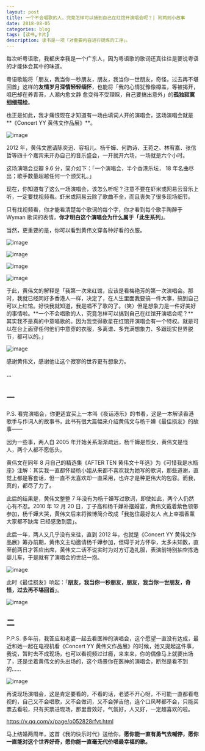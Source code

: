 ```yaml
---
layout: post
title: 一个不会唱歌的人，究竟怎样可以搞到自己在红馆开演唱会呢？| 附两则小故事
date: 2018-08-05
categories: blog
tags: [读书,卡片]
description: 读书是一项「对重要内容进行提炼的工序」。
---
```


每次听粤语歌，我都庆幸我是一个广东人，因为粤语歌的歌词还真往往是要说粤语的才能体会其中的味道。

粤语歌能将「朋友，我当你一秒朋友，朋友，我当你一世朋友，奇怪，过去再不堪回首」这样的**友情岁月深情轻轻缅怀**，也能将「我的心情犹豫像樽盖，等被揭开，咀巴却在养青苔，人潮内愈文静 愈变得不受理睬，自己要搞出意外」的**孤独寂寞细细描绘**。

也正是如此，我才痛恨现在才知道有一场由填词人开的演唱会，这场演唱会就是**《Concert YY 黄伟文作品展》**。

![image](http://upload-images.jianshu.io/upload_images/32598-fbbcab6f7549a53b?imageMogr2/auto-orient/strip%7CimageView2/2/w/1240)

2012 年，黄伟文邀请陈奕迅、容祖儿、杨千嬅、何韵诗、王菀之、林宥嘉、张信哲等四十个嘉宾来开办自己的音乐盛会，一开就开六场，一场就是六个小时。

这场演唱会豆瓣 9.6 分，简介如下：「一个演唱会，半个香港乐坛， 18 年名曲尽出；歌手数量超越任何一个颁奖礼。」

现在，你知道有了这么一场演唱会，该怎么听呢？注意不要在虾米或网易云音乐上听，一定要找视频看。虾米或网易云除了歌曲不全，而且丧失了很多现场细节。

只有找视频看，你才能看清楚每个歌词的每个字，你才看到每个歌手陶醉于 Wyman 歌词的表情，**你才明白这个演唱会为什么属于「此生系列」**。

当然，更重要的是，你可以看到黄伟文穿各种好看的衣服。

![image](http://upload-images.jianshu.io/upload_images/32598-221fbda00a3354a2?imageMogr2/auto-orient/strip%7CimageView2/2/w/1240)

![image](http://upload-images.jianshu.io/upload_images/32598-f0bd70e761027622?imageMogr2/auto-orient/strip%7CimageView2/2/w/1240)

![image](http://upload-images.jianshu.io/upload_images/32598-d964160bbce49e48?imageMogr2/auto-orient/strip%7CimageView2/2/w/1240)

![image](http://upload-images.jianshu.io/upload_images/32598-78e4156844575ced?imageMogr2/auto-orient/strip%7CimageView2/2/w/1240)

于此，黄伟文的解释是「我第一次来红馆，应该是看梅艳芳的第一次演唱会。那时，我就已经同好多香港人一样，决定了，在人生里面我要搞一件大事，搞到自己可以上红馆。好快我就知道，我是唱不了歌的了。（笑）但是想象力是一件好美好的事情啦。**一个不会唱歌的人，究竟怎样可以搞到自己在红馆开演唱会呢？**其实我不是真的中意唱歌的。因为我觉得歌星在红馆开演唱会有一个特权。就是可以在台上面穿任何他们中意穿的衣服，多离谱、多充满想象力、多跟现实世界脱节，都可以的。」

![image](http://upload-images.jianshu.io/upload_images/32598-13b4a5b5975dc297?imageMogr2/auto-orient/strip%7CimageView2/2/w/1240)

感谢黄伟文，感谢他让这个寂寥的世界更有想象力。

######  --

## 一

P.S. 看完演唱会，你更适宜买上一本叫《夜话港乐》的书看，这是一本解读香港歌手与作词人的故事书，此书有很大篇幅来介绍黄伟文与杨千嬅《最佳损友》的故事——

因为一些事，两人自 2005 年开始关系渐渐疏远，杨千嬅是烈女，黄伟文是怪人，两个人都不愿低头。

黄伟文在同年 8 月自己的精选集《AFTER TEN 黄伟文十年选》为《可惜我是水瓶座》注解：其实我一直都怀疑杨小姐从来都不喜欢我为她写的歌词，那些道谢，直觉上都是客套话，但一直不太喜欢却一直采用，也许才是种更伟大的包容。而我，真的，都尽了力了。

此后的结果是，黄伟文整整 7 年没有为杨千嬅写过歌词，即使如此，两个人仍然心有不忍。2010 年 12 月 20 日，丁子高和杨千嬅补摆婚宴，黄伟文戴着紫色领带参加，杨千嬅大哭，黄伟文后来将微博简介改成「我抱住最好友人 点上幸福香薰 大家都不缺席 已经感激到震」。

此后一年，两人又几乎没有来往，直到 2012 年，也就是《Concert YY 黄伟文作品展》筹办前期，黄伟文主动邀请杨千嬅参加，但碍于对方怀孕，太多未知数，直至前两日才答应出席，黄伟文二话不说实时为对方订造礼服，表演前特别抽空拣选婴儿车，于是就有了演唱会的世纪一抱。

![image](http://upload-images.jianshu.io/upload_images/32598-e4382c8fa364997b?imageMogr2/auto-orient/strip%7CimageView2/2/w/1240)

此时《最佳损友》响起：「**朋友，我当你一秒朋友，朋友，我当你一世朋友，奇怪，过去再不堪回首**」。

![image](http://upload-images.jianshu.io/upload_images/32598-1a30d1d4809e8893?imageMogr2/auto-orient/strip%7CimageView2/2/w/1240)


## 二

P.P.S. 多年前，我答应和老婆一起去看医神的演唱会，这个愿望一直没有达成，最近和她一起在电视机看《Concert YY 黄伟文作品展》的时候，她又提起这件事，我说，暂时去不成现场，也可以看视频过过瘾，来来来，你的偶像马上就要出场了，还是坐着黄伟文的头出场的，这个场景你在医神的演唱会，断然是看不到的……

![image](http://upload-images.jianshu.io/upload_images/32598-faa3bcdae96aa3a5?imageMogr2/auto-orient/strip%7CimageView2/2/w/1240) 

再说现场演唱会，这是肯定要看的，不看的话，老婆不开心呀，不可能一直都看电视的，自己又不会唱歌，又不会做词，又不会弹吉他，连个口风琴都不会，只能买票去看啦，只有买票进现场，那里音效好，气氛好，人又好，一定超喜欢的啦。

https://v.qq.com/x/page/o052828rfvt.html

马上结婚两周年，这首《我的快乐时代》送给你，**愿你能一直有勇气去喊停，愿你一直能对这个世界好奇，愿你能一直毫无代价唱最幸福的歌。**






